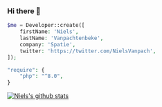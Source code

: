 ### Hi there 👋

```php
$me = Developer::create([
    firstName: 'Niels',
    lastName: 'Vanpachtenbeke',
    company: 'Spatie',
    twitter: 'https://twitter.com/NielsVanpach',
]);
```

```php
"require": {
    "php": "^8.0",
}
```

[![Niels's github stats](https://github-readme-stats.vercel.app/api?username=nielsvanpach&hide=stars,issues&show_icons=true&count_private=true)](https://github.com/anuraghazra/github-readme-stats)

<!--
**Nielsvanpach/nielsvanpach** is a ✨ _special_ ✨ repository because its `README.md` (this file) appears on your GitHub profile.

Here are some ideas to get you started:

- 🔭 I’m currently working on ...
- 🌱 I’m currently learning ...
- 👯 I’m looking to collaborate on ...
- 🤔 I’m looking for help with ...
- 💬 Ask me about ...
- 📫 How to reach me: ...
- 😄 Pronouns: ...
- ⚡ Fun fact: ...
-->
